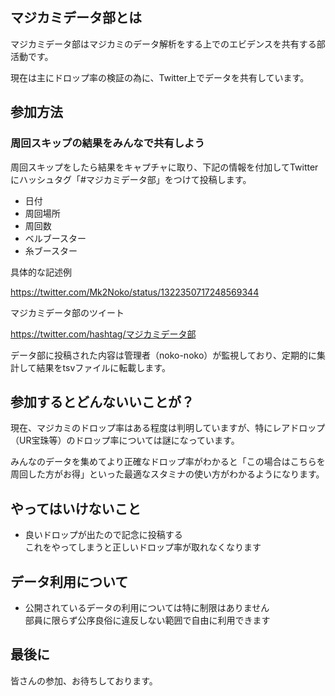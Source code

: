 ## マジカミデータ部とは

マジカミデータ部はマジカミのデータ解析をする上でのエビデンスを共有する部活動です。

現在は主にドロップ率の検証の為に、Twitter上でデータを共有しています。

## 参加方法

### 周回スキップの結果をみんなで共有しよう

周回スキップをしたら結果をキャプチャに取り、下記の情報を付加してTwitterにハッシュタグ「#マジカミデータ部」をつけて投稿します。

* 日付
* 周回場所
* 周回数
* ベルブースター
* 糸ブースター

具体的な記述例

https://twitter.com/Mk2Noko/status/1322350717248569344

マジカミデータ部のツイート

https://twitter.com/hashtag/マジカミデータ部

データ部に投稿された内容は管理者（noko-noko）が監視しており、定期的に集計して結果をtsvファイルに転載します。

## 参加するとどんないいことが？

現在、マジカミのドロップ率はある程度は判明していますが、特にレアドロップ（UR宝珠等）のドロップ率については謎になっています。

みんなのデータを集めてより正確なドロップ率がわかると「この場合はこちらを周回した方がお得」といった最適なスタミナの使い方がわかるようになります。

## やってはいけないこと

* 良いドロップが出たので記念に投稿する<br>これをやってしまうと正しいドロップ率が取れなくなります

## データ利用について

* 公開されているデータの利用については特に制限はありません<br>部員に限らず公序良俗に違反しない範囲で自由に利用できます

## 最後に

皆さんの参加、お待ちしております。
